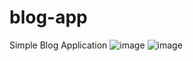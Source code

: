 # blog-app
Simple Blog Application
![image](https://github.com/sangramsn/blog-app/assets/101080894/0457ca90-bed2-4398-9205-5194b1db120b)
![image](https://github.com/sangramsn/blog-app/assets/101080894/b539e1ff-8c8d-4df3-9f28-1cb30819f51c)

